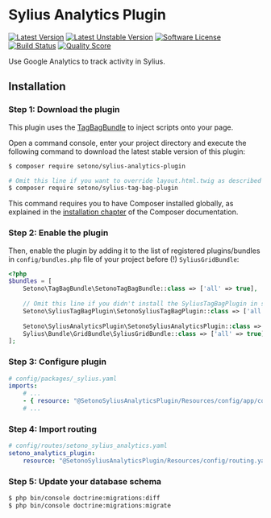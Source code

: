 # Sylius Analytics Plugin

[![Latest Version][ico-version]][link-packagist]
[![Latest Unstable Version][ico-unstable-version]][link-packagist]
[![Software License][ico-license]](LICENSE)
[![Build Status][ico-travis]][link-travis]
[![Quality Score][ico-code-quality]][link-code-quality]

Use Google Analytics to track activity in Sylius.

## Installation

### Step 1: Download the plugin

This plugin uses the [TagBagBundle](https://github.com/Setono/TagBagBundle) to inject scripts onto your page.

Open a command console, enter your project directory and execute the following command to download the latest stable version of this plugin:

```bash
$ composer require setono/sylius-analytics-plugin

# Omit this line if you want to override layout.html.twig as described at https://github.com/Setono/TagBagBundle#usage
$ composer require setono/sylius-tag-bag-plugin

```

This command requires you to have Composer installed globally, as explained in the [installation chapter](https://getcomposer.org/doc/00-intro.md) of the Composer documentation.


### Step 2: Enable the plugin

Then, enable the plugin by adding it to the list of registered plugins/bundles
in `config/bundles.php` file of your project before (!) `SyliusGridBundle`:

```php
<?php
$bundles = [
    Setono\TagBagBundle\SetonoTagBagBundle::class => ['all' => true],
    
    // Omit this line if you didn't install the SyliusTagBagPlugin in step 1
    Setono\SyliusTagBagPlugin\SetonoSyliusTagBagPlugin::class => ['all' => true],
    
    Setono\SyliusAnalyticsPlugin\SetonoSyliusAnalyticsPlugin::class => ['all' => true],
    Sylius\Bundle\GridBundle\SyliusGridBundle::class => ['all' => true],
];
```

### Step 3: Configure plugin

```yaml
# config/packages/_sylius.yaml
imports:
    # ...
    - { resource: "@SetonoSyliusAnalyticsPlugin/Resources/config/app/config.yaml" }
    # ...
```

### Step 4: Import routing

```yaml
# config/routes/setono_sylius_analytics.yaml
setono_analytics_plugin:
    resource: "@SetonoSyliusAnalyticsPlugin/Resources/config/routing.yaml"
```

### Step 5: Update your database schema

```bash
$ php bin/console doctrine:migrations:diff
$ php bin/console doctrine:migrations:migrate
```


[ico-version]: https://poser.pugx.org/setono/sylius-analytics-plugin/v/stable
[ico-unstable-version]: https://poser.pugx.org/setono/sylius-analytics-plugin/v/unstable
[ico-license]: https://poser.pugx.org/setono/sylius-analytics-plugin/license
[ico-travis]: https://travis-ci.com/Setono/SyliusAnalyticsPlugin.svg?branch=master
[ico-code-quality]: https://img.shields.io/scrutinizer/g/Setono/SyliusAnalyticsPlugin.svg?style=flat-square

[link-packagist]: https://packagist.org/packages/setono/sylius-analytics-plugin
[link-travis]: https://travis-ci.com/Setono/SyliusAnalyticsPlugin
[link-code-quality]: https://scrutinizer-ci.com/g/Setono/SyliusAnalyticsPlugin
